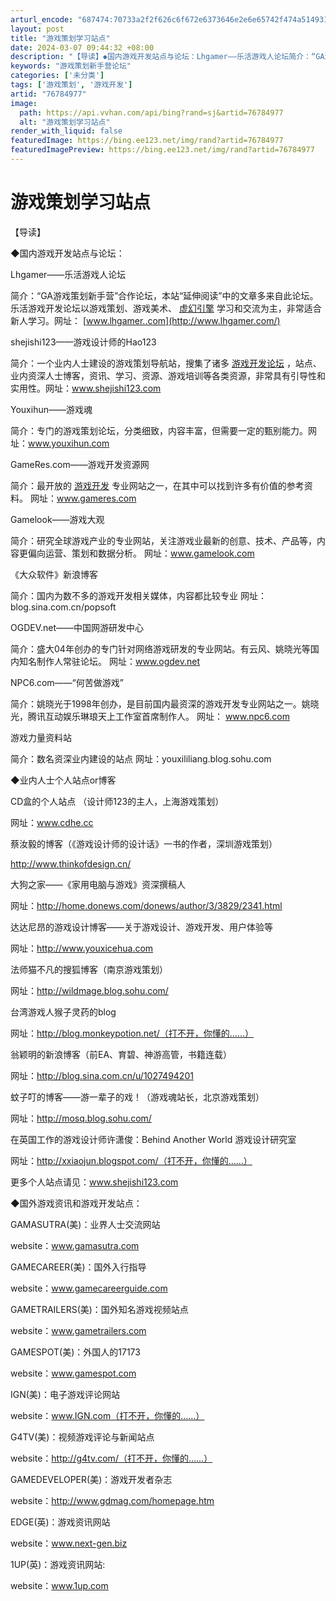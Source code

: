 ```yaml
---
arturl_encode: "687474:70733a2f2f626c6f672e6373646e2e6e65742f474a51493132:2f61727469636c652f64657461696c732f3736373834393737"
layout: post
title: "游戏策划学习站点"
date: 2024-03-07 09:44:32 +08:00
description: "【导读】◆国内游戏开发站点与论坛：Lhgamer——乐活游戏人论坛简介：“GA游戏策划新手营”合作论"
keywords: "游戏策划新手营论坛"
categories: ['未分类']
tags: ['游戏策划', '游戏开发']
artid: "76784977"
image:
  path: https://api.vvhan.com/api/bing?rand=sj&artid=76784977
  alt: "游戏策划学习站点"
render_with_liquid: false
featuredImage: https://bing.ee123.net/img/rand?artid=76784977
featuredImagePreview: https://bing.ee123.net/img/rand?artid=76784977
---
```


# 游戏策划学习站点

【导读】

◆国内游戏开发站点与论坛：

Lhgamer——乐活游戏人论坛

简介：“GA游戏策划新手营”合作论坛，本站“延伸阅读”中的文章多来自此论坛。乐活游戏开发论坛以游戏策划、游戏美术、
[虚幻引擎](http://www.gamea.com.cn/courses_unrealeditor.htm)
学习和交流为主，非常适合新人学习。网址：
[www.lhgamer..com](http://www.lhgamer.com/)

shejishi123——游戏设计师的Hao123

简介：一个业内人士建设的游戏策划导航站，搜集了诸多
[游戏开发论坛](http://www.lhgamer.com/)
，站点、业内资深人士博客，资讯、学习、资源、游戏培训等各类资源，非常具有引导性和实用性。网址：www.shejishi123.com

Youxihun——游戏魂

简介：专门的游戏策划论坛，分类细致，内容丰富，但需要一定的甄别能力。网址：www.youxihun.com

GameRes.com——游戏开发资源网

简介：最开放的
[游戏开发](http://www.gamea.com.cn/)
专业网站之一，在其中可以找到许多有价值的参考资料。 网址：www.gameres.com

Gamelook——游戏大观

简介：研究全球游戏产业的专业网站，关注游戏业最新的创意、技术、产品等，内容更偏向运营、策划和数据分析。 网址：www.gamelook.com

《大众软件》新浪博客

简介：国内为数不多的游戏开发相关媒体，内容都比较专业 网址：blog.sina.com.cn/popsoft

OGDEV.net——中国网游研发中心

简介：盛大04年创办的专门针对网络游戏研发的专业网站。有云风、姚晓光等国内知名制作人常驻论坛。 网址：www.ogdev.net

NPC6.com——“何苦做游戏”

简介：姚晓光于1998年创办，是目前国内最资深的游戏开发专业网站之一。姚晓光，腾讯互动娱乐琳琅天上工作室首席制作人。 网址： www.npc6.com

游戏力量资料站

简介：数名资深业内建设的站点 网址：youxililiang.blog.sohu.com

◆业内人士个人站点or博客

CD盒的个人站点 （设计师123的主人，上海游戏策划）

网址：www.cdhe.cc

蔡汝毅的博客（《游戏设计师的设计话》一书的作者，深圳游戏策划）

http://www.thinkofdesign.cn/

大狗之家——《家用电脑与游戏》资深撰稿人

网址：http://home.donews.com/donews/author/3/3829/2341.html

达达尼昂的游戏设计博客——关于游戏设计、游戏开发、用户体验等

网址：http://www.youxicehua.com

法师猫不凡的搜狐博客（南京游戏策划）

网址：http://wildmage.blog.sohu.com/

台湾游戏人猴子灵药的blog

网址：http://blog.monkeypotion.net/（打不开，你懂的……）

翁颖明的新浪博客（前EA、育碧、神游高管，书籍连载）

网址：http://blog.sina.com.cn/u/1027494201

蚊子叮的博客——游一辈子的戏！（游戏魂站长，北京游戏策划）

网址：http://mosq.blog.sohu.com/

在英国工作的游戏设计师许潇俊：Behind Another World 游戏设计研究室

网址：http://xxiaojun.blogspot.com/（打不开，你懂的……）

更多个人站点请见：www.shejishi123.com

◆国外游戏资讯和游戏开发站点：

GAMASUTRA(美)：业界人士交流网站

website：www.gamasutra.com

GAMECAREER(美)：国外入行指导

website：www.gamecareerguide.com

GAMETRAILERS(美)：国外知名游戏视频站点

website：www.gametrailers.com

GAMESPOT(美)：外国人的17173

website：www.gamespot.com

IGN(美)：电子游戏评论网站

website：www.IGN.com（打不开，你懂的……）

G4TV(美)：视频游戏评论与新闻站点

website：http://g4tv.com/（打不开，你懂的……）

GAMEDEVELOPER(美)：游戏开发者杂志

website：http://www.gdmag.com/homepage.htm

EDGE(英)：游戏资讯网站

website：www.next-gen.biz

1UP(英)：游戏资讯网站:

website：www.1up.com
